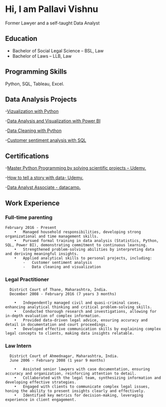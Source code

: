 # Hi, I am Pallavi Vishnu 
Former Lawyer and a self-taught Data Analyst

## Education
* Bachelor of Social Legal Science – BSL, Law
* Bachelor of Laws – LLB, Law

## Programming Skills
Python, SQL, Tableau, Excel.

## Data Analysis Projects
-[Vizualization with Python](https://github.com/pallavi-vishnu/VizualizeWithPython)

-[Data Analysis and Visualization with Power BI](https://app.powerbi.com/view?r=eyJrIjoiZjA1Mzc1NmEtMmQ4ZC00YTQyLWJhODctZGQ1OTRjMjdhOWJmIiwidCI6IjEzODA3OTNjLTE2MGQtNGE4MS05OTJiLWJiZjM3NDQ4YWI4ZCIsImMiOjN9
)

-[Data Cleaning with Python](https://github.com/pallavi-vishnu/Uncleaned_data)

-[Customer sentiment analysis with SQL](https://github.com/pallavi-vishnu/CustomerSentimentData)

## Certifications
-[Master Python Programming by solving scientific projects – Udemy.](https://www.udemy.com/certificate/UC-1caeb9b5-e7cb-404d-9a2d-7d425805395b)

-[How to tell a story with data- Udemy.](https://www.udemy.com/certificate/UC-3c2c5486-74e1-45a5-bb9f-9321ed9a6264)

-[Data Analyst Associate - datacamp.](https://www.datacamp.com/certificate/DAA0015982561345)

## Work Experience
### Full-time parenting
    February 2016 - Present
        •	Managed household responsibilities, developing strong organizational and time management skills.  
        •	Pursued formal training in data analysis (Statistics, Python, SQL, Power BI), demonstrating commitment to continuous learning.  
        •	Strengthened problem-solving abilities by interpreting data and deriving meaningful insights.
        •	Applied analytical skills to personal projects, including:
            -	Customer sentiment analysis  
            -	Data cleaning and visualization  

   
### Legal Practitioner
      District Court of Thane, Maharashtra, India.
      December 2008 - February 2016 (7 years 3 months)
    
        •	Independently managed civil and quasi-criminal cases, enhancing analytical thinking and critical problem-solving skills.  
        •	Conducted thorough research and investigations, allowing for in-depth evaluation of complex information.  
        •	Provided data-driven legal advice, ensuring accuracy and detail in documentation and court proceedings.  
        •	Developed effective communication skills by explaining complex legal concepts to clients, making data insights relatable.

### Law Intern
      District Court of Ahmednagar, Maharashtra, India.
      June 2006 - February 2008 (1 year 9 months)
      
        •	Assisted senior lawyers with case documentation, ensuring accuracy and organization, reinforcing attention to detail.  
        •	Collaborated with the legal team, synthesizing information and developing effective strategies.  
        •	Engaged with clients to communicate complex legal issues, honing the ability to present insights clearly and effectively.  
        •	Identified key metrics for decision-making, leveraging experience in client engagement.
        

